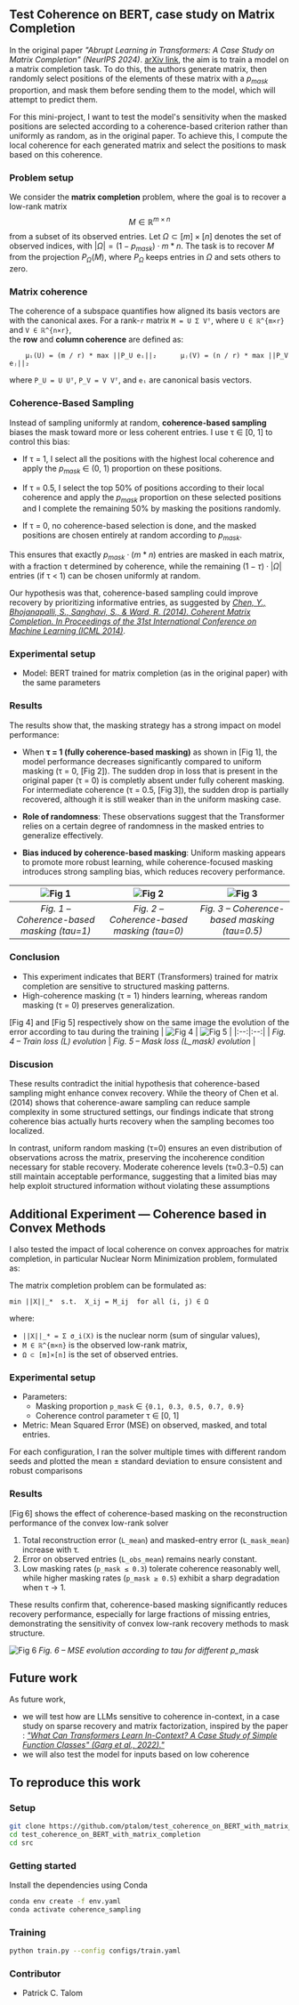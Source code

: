 
## Test Coherence on BERT, case study on Matrix Completion
In the original paper *"Abrupt Learning in Transformers: A Case Study on Matrix Completion" (NeurIPS 2024)*. [arXiv link](https://arxiv.org/abs/2410.22244), the aim is to train a model on a matrix completion task. To do this, the authors generate matrix, then randomly select positions of the elements of these matrix with a $p_{mask}$ proportion, and mask them before sending them to the model, which will attempt to predict them. 

For this mini-project, I want to test the model's sensitivity when the masked positions are selected according to a coherence-based criterion rather than uniformly as random, as in the original paper. To achieve this, I compute the local coherence for each generated matrix and select the positions to mask based on this coherence.

### Problem setup
We consider the **matrix completion** problem, where the goal is to recover a low-rank matrix $$M \in \mathbb{R}^{m \times n}$$ from a subset of its observed entries. Let $\Omega \subset [m] \times [n]$ denotes the set of observed indices, with $|\Omega| = (1-p_{mask})\cdot m*n$. The task is to recover $M$ from the projection $P_\Omega(M)$, where $P_\Omega$ keeps entries in $\Omega$ and sets others to zero.

### Matrix coherence
The coherence of a subspace quantifies how aligned its basis vectors are with the canonical axes. For a rank-`r` matrix `M = U Σ Vᵀ`, where `U ∈ ℝ^{m×r}` and `V ∈ ℝ^{n×r}`,  
the **row** and **column coherence** are defined as:
```
    μᵢ(U) = (m / r) * max ||P_U eᵢ||₂      μⱼ(V) = (n / r) * max ||P_V eⱼ||₂
```

where `P_U = U Uᵀ`, `P_V = V Vᵀ`, and `eᵢ` are canonical basis vectors.

### Coherence-Based Sampling
Instead of sampling uniformly at random, **coherence-based sampling** biases the mask toward more or less coherent entries.
I use τ ∈ [0, 1] to control this bias:

- If τ = 1, I select all the positions with the highest local coherence and apply the $p_{mask}$ ∈ (0, 1) proportion on these positions. 

- If τ = 0.5, I select the top 50% of positions according to their local coherence and apply the $p_{mask}$ proportion on these selected positions and I complete the remaining 50% by masking the positions randomly.

- If τ = 0, no coherence-based selection is done, and the masked positions are chosen entirely at random according to $p_{mask}$.

This ensures that exactly $p_{mask}\cdot(m*n)$ entries are masked in each matrix, with a fraction τ determined by coherence, while the remaining $(1-τ)\cdot|\Omega|$ entries (if τ < 1) can be chosen uniformly at random.

Our hypothesis was that, coherence-based sampling could improve recovery by prioritizing informative entries, as suggested by [*Chen, Y., Bhojanapalli, S., Sanghavi, S., & Ward, R. (2014). Coherent Matrix Completion. In Proceedings of the 31st International Conference on Machine Learning (ICML 2014)*](https://proceedings.mlr.press/v32/chenc14.html).

### Experimental setup
- Model: BERT trained for matrix completion (as in the original paper) with the same parameters 

### Results
The results show that, the masking strategy has a strong impact on model performance:
- When **τ = 1 (fully coherence-based masking)** as shown in [Fig 1], the model performance decreases significantly compared to uniform masking (τ = 0, [Fig 2]). The sudden drop in loss that is present in the original paper (τ = 0) is completly absent under fully coherent masking. For intermediate coherence (τ = 0.5, [Fig 3]), the sudden drop is partially recovered, although it is still weaker than in the uniform masking case.

- **Role of randomness**: These observations suggest that the Transformer relies on a certain degree of randomness in the masked entries to generalize effectively.

- **Bias induced by coherence-based masking**: Uniform masking appears to promote more robust learning, while coherence-focused masking introduces strong sampling bias, which reduces recovery performance.

| ![Fig 1](images/training_tau_1.png) | ![Fig 2](images/training_tau_0.png) | ![Fig 3](images/training_tau_05.png) |
|:--:|:--:|:--:|
| *Fig. 1 – Coherence-based masking (tau=1)* | *Fig. 2 – Coherence-based masking (tau=0)* | *Fig. 3 – Coherence-based masking (tau=0.5)* |

### Conclusion
- This experiment indicates that BERT (Transformers) trained for matrix completion are sensitive to structured masking patterns.
- High-coherence masking (τ = 1) hinders learning, whereas random masking (τ = 0) preserves generalization.

[Fig 4] and [Fig 5] respectively show on the same image the evolution of the error according to tau during the training
| ![Fig 4](images/train_loss_all_tau.png) | ![Fig 5](images/mask_loss_all_tau.png) |
|:--:|:--:|
| *Fig. 4 – Train loss (L) evolution* | *Fig. 5 – Mask loss (L_mask) evolution* |

### Discusion
These results contradict the initial hypothesis that coherence-based sampling might enhance convex recovery.
While the theory of Chen et al. (2014) shows that coherence-aware sampling can reduce sample complexity in some structured settings, our findings indicate that strong coherence bias actually hurts recovery when the sampling becomes too localized.

In contrast, uniform random masking (τ=0) ensures an even distribution of observations across the matrix, preserving the incoherence condition necessary for stable recovery.
Moderate coherence levels (τ≈0.3−0.5) can still maintain acceptable performance, suggesting that a limited bias may help exploit structured information without violating these assumptions

## Additional Experiment — Coherence based in Convex Methods
I also tested the impact of local coherence on convex approaches for matrix completion, in particular Nuclear Norm Minimization problem, formulated as:

The matrix completion problem can be formulated as:

    min ||X||_*  s.t.  X_ij = M_ij  for all (i, j) ∈ Ω

where:
- `||X||_* = Σ σ_i(X)` is the nuclear norm (sum of singular values),
- `M ∈ ℝ^{m×n}` is the observed low-rank matrix,
- `Ω ⊂ [m]×[n]` is the set of observed entries.


### Experimental setup
- Parameters:
    - Masking proportion `p_mask` ∈ `{0.1, 0.3, 0.5, 0.7, 0.9}`
    - Coherence control parameter τ ∈ [0, 1]
- Metric: Mean Squared Error (MSE) on observed, masked, and total entries.

For each configuration, I ran the solver multiple times with different random seeds and plotted the mean ± standard deviation to ensure consistent and robust comparisons

### Results
[Fig 6] shows the effect of coherence-based masking on the reconstruction performance of the convex low-rank solver
1. Total reconstruction error (`L_mean`) and masked-entry error (`L_mask_mean`) increase with τ.  
2. Error on observed entries (`L_obs_mean`) remains nearly constant.  
3. Low masking rates (`p_mask ≤ 0.3`) tolerate coherence reasonably well, while higher masking rates (`p_mask ≥ 0.5`) exhibit a sharp degradation when τ → 1.

These results confirm that, coherence-based masking significantly reduces recovery performance, especially for large fractions of missing entries, demonstrating the sensitivity of convex low-rank recovery methods to mask structure.

 ![Fig 6](images/cvx.png)
 *Fig. 6 – MSE evolution according to tau for different p_mask* 

## Future work
As future work, 
- we will test how are LLMs sensitive to coherence in-context, in a case study on sparse recovery and matrix factorization, inspired by the paper : [*"What Can Transformers Learn In-Context? A Case Study of Simple Function Classes" (Garg et al., 2022)."*](https://arxiv.org/pdf/2208.01066)
- we will also test the model for inputs based on low coherence

## To reproduce this work
### Setup 
```bash
git clone https://github.com/ptalom/test_coherence_on_BERT_with_matrix_completion.git
cd test_coherence_on_BERT_with_matrix_completion
cd src
```

### Getting started
Install the dependencies using Conda
```bash
conda env create -f env.yaml
conda activate coherence_sampling
```

### Training
```bash
python train.py --config configs/train.yaml
```

### Contributor
- Patrick C. Talom